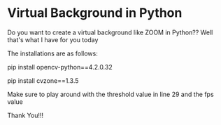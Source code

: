 # Virtual Background in Python
Do you want to create a virtual background like ZOOM in Python??
Well that's what I have for you today

The installations are as follows:

pip install opencv-python==4.2.0.32

pip install cvzone==1.3.5

Make sure to play around with the threshold value in line 29 and the fps value

Thank You!!!
